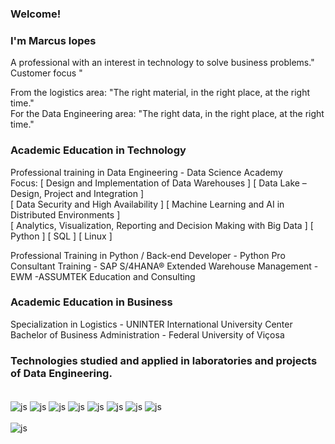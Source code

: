 
### Welcome!
### I'm Marcus lopes

A professional with an interest in technology to solve business problems." Customer focus "

From the logistics area: "The right material, in the right place, at the right time."\
For the Data Engineering area: "The right data, in the right place, at the right time."

### Academic Education in Technology

Professional training in Data Engineering - Data Science Academy \
Focus: [ Design and Implementation of Data Warehouses ] [ Data Lake – Design, Project and Integration ] \
[ Data Security and High Availability ] [ Machine Learning and AI in Distributed Environments ] \
[ Analytics, Visualization, Reporting and Decision Making with Big Data ] [ Python ] [ SQL ] [ Linux ]

Professional Training in Python / Back-end Developer - Python Pro \
Consultant Training - SAP S/4HANA® Extended Warehouse Management - EWM -ASSUMTEK Education and Consulting 


### Academic Education in Business
Specialization in Logistics - UNINTER International University Center \
Bachelor of Business Administration - Federal University of Viçosa

### Technologies studied and applied in laboratories and projects of Data Engineering.
<div style="display: inline_block"><br/>
<div style="display: inline_block">

  <img align="center" alt="js" src="https://img.shields.io/badge/Python-3776AB?style=for-the-badge&logo=python&logoColor=white" />
  <img align="center" alt="js" src="https://img.shields.io/badge/MySQL-00000F?style=for-the-badge&logo=mysql&logoColor=white" />
  <img align="center" alt="js" src="https://img.shields.io/badge/MongoDB-4EA94B?style=for-the-badge&logo=mongodb&logoColor=white" />
  <img align="center" alt="js" src="https://img.shields.io/badge/Airflow-017CEE?style=for-the-badge&logo=Apache%20Airflow&logoColor=white" />
  <img align="center" alt="js" src="https://img.shields.io/badge/Linux-FCC624?style=for-the-badge&logo=linux&logoColor=black" />
 <img align="center" alt="js" src="https://img.shields.io/badge/apachekafka-00000F?style=for-the-badge&logo=apachekafka&logoColor=white" />
 <img align="center" alt="js" src="https://img.shields.io/badge/airbyte-00000F?style=for-the-badge&logo=airbyte&logoColor=white" /> 
 <img align="center" alt="js" src="https://img.shields.io/badge/linux-00000F?style=for-the-badge&logo=linux&logoColor=white" /> 
 <div style="display: inline_block"><br/>
<div style="display: inline_block">
<img align="center" alt="js" src="https://img.shields.io/badge/Airflow-00000F?style=for-the-badge&logo=Airflow&logoColor=white" />  
